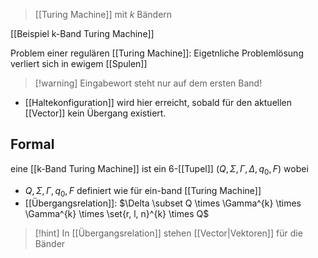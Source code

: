 > [[Turing Machine]] mit $k$ Bändern

[[Beispiel k-Band Turing Machine]]

Problem einer regulären [[Turing Machine]]: Eigetnliche Problemlösung verliert sich in ewigem [[Spulen]]

> [!warning] Eingabewort steht nur auf dem ersten Band!

- [[Haltekonfiguration]] wird hier erreicht, sobald für den aktuellen [[Vector]] kein Übergang existiert.
## Formal
eine [[k-Band Turing Machine]] ist ein $6$-[[Tupel]] $(Q, \Sigma, \Gamma, \Delta, q_{0}, F)$ wobei
- $Q, \Sigma, \Gamma, q_{0}, F$ definiert wie für ein-band [[Turing Machine]]
- [[Übergangsrelation]]: $\Delta \subset Q \times \Gamma^{k} \times \Gamma^{k} \times \set{r, l, n}^{k} \times Q$

> [!hint] In [[Übergangsrelation]] stehen [[Vector|Vektoren]] für die Bänder

